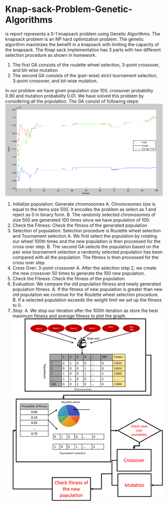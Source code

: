 # Knap-sack-Problem-Genetic-Algorithms
is report represents a 0-1 knapsack problem using Genetic Algorithms. The knapsack problem is an NP hard optimization problem. The genetic algorithm maximizes the benefit in a knapsack with limiting the capacity of the knapsack. The Knap sack implementation has 3 parts with two different selection procedure as shown in homework.

1) The first GA consists of the roulette wheel selection, 3-point crossover, and bit-wise mutation. 
2) The second GA consists of the (pair-wise) strict tournament selection, 3-point crossover, and bit-wise mutation.

In our problem we have given population size 100, crossover probability 0.90 and mutation probability 0.01. We have solved this problem by considering all the population. The GA consist of following steps:
![alt_text](https://github.com/borguleabhijeet/Knap-sack-Problem-Genetic-Algorithms/blob/master/Gen1.png)
1. Initialize population: Generate chromosomes
A. Chromosomes size is equal to the items size 500. It encodes the problem as select as 1 and reject as 0 in binary form.
B. The randomly selected chromosomes of size 500 are generated 100 times since we have population of 100.
2. Check the Fitness: Check the fitness of the generated population
3. Selection of population: Selection procedure is Roulette wheel selection and Tournament selection
A. We first select the population by rotating our wheel 100th times and the new population is then processed for the cross over step.
B. The second GA selects the population based on the pair wise tournament selection a randomly selected population has been compared with all the population. The fitness is then processed for the cross over step. 
4. Cross Over: 3-point crossover
A. After the selection step 2, we create the new crossover 50 times to generate the 100 new population.
5. Check the Fitness: Check the fitness of the population
6. Evaluation: We compare the old population fitness and newly generated population fitness.
A. If the fitness of new population is greater than new old population we continue for the Roulette wheel selection procedure.
B. If a selected population exceeds the weight limit we set up the fitness to 0.
7. Stop:
A. We stop our iteration after the 100th iteration as store the best maximum fitness and average fitness to plot the graph.
![alt_text](https://github.com/borguleabhijeet/Knap-sack-Problem-Genetic-Algorithms/blob/master/Gen.png)
